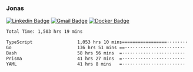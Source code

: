 ### Jonas
[![Linkedin Badge](https://img.shields.io/badge/-Jonas%20Neto-9933F7?style=flat-square&logo=Linkedin&logoColor=white&link=https://www.linkedin.com/in/jonas-nogueira-neto/)](https://www.linkedin.com/in/jonas-nogueira-neto/)
[![Gmail Badge](https://img.shields.io/badge/-nogueiraneto.jonas@gmail.com-9933F7?style=flat-square&logo=Gmail&logoColor=white&link=mailto:nogueiraneto.jonas@gmail.com)](mailto:nogueiraneto.jonas@gmail.com)
[![Docker Badge](https://img.shields.io/badge/-DockerHub-9933F7?style=flat-square&logo=Docker&logoColor=white&link=https://hub.docker.com/u/jonasssneto)](https://hub.docker.com/u/jonasssneto)


<!--START_SECTION:waka-->

```txt
Total Time: 1,503 hrs 19 mins

TypeScript                 1,053 hrs 10 mins=================········   69.31 %
Go                         136 hrs 51 mins ==·······················   09.01 %
Bash                       58 hrs 56 mins  =························   03.88 %
Prisma                     41 hrs 27 mins  =························   02.73 %
YAML                       41 hrs 8 mins   =························   02.71 %
```

<!--END_SECTION:waka-->
###
